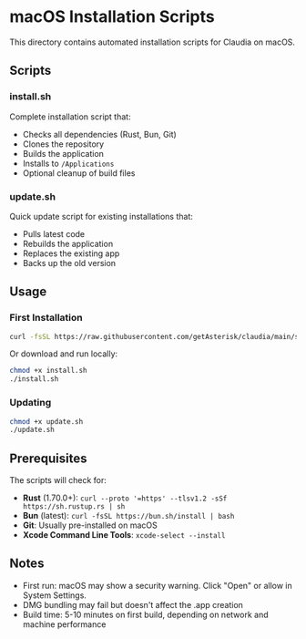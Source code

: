 # macOS Installation Scripts

This directory contains automated installation scripts for Claudia on macOS.

## Scripts

### install.sh
Complete installation script that:
- Checks all dependencies (Rust, Bun, Git)
- Clones the repository
- Builds the application
- Installs to `/Applications`
- Optional cleanup of build files

### update.sh
Quick update script for existing installations that:
- Pulls latest code
- Rebuilds the application
- Replaces the existing app
- Backs up the old version

## Usage

### First Installation

```bash
curl -fsSL https://raw.githubusercontent.com/getAsterisk/claudia/main/scripts/macos/install.sh | bash
```

Or download and run locally:

```bash
chmod +x install.sh
./install.sh
```

### Updating

```bash
chmod +x update.sh
./update.sh
```

## Prerequisites

The scripts will check for:
- **Rust** (1.70.0+): `curl --proto '=https' --tlsv1.2 -sSf https://sh.rustup.rs | sh`
- **Bun** (latest): `curl -fsSL https://bun.sh/install | bash`
- **Git**: Usually pre-installed on macOS
- **Xcode Command Line Tools**: `xcode-select --install`

## Notes

- First run: macOS may show a security warning. Click "Open" or allow in System Settings.
- DMG bundling may fail but doesn't affect the .app creation
- Build time: 5-10 minutes on first build, depending on network and machine performance